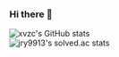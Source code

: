 ### Hi there 👋

![xvzc's GitHub stats ](https://github-readme-stats.vercel.app/api?username=xvzc&count_private=true&theme=gruvbox)  
![jry9913's solved.ac stats](https://github-readme-solvedac.hyp3rflow.vercel.app/api/?handle=jry9913)
